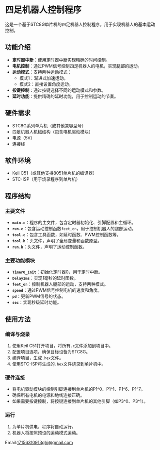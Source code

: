 # 四足机器人控制程序

这是一个基于STC8G单片机的四足机器人控制程序，用于实现机器人的基本运动控制。

## 功能介绍

- **定时器中断**：使用定时器中断实现精确的时间控制。
- **电机控制**：通过PWM信号控制四足机器人的电机，实现腿部的运动。
- **运动模式**：支持两种运动模式：
  - 模式1：渐进式加速运动。
  - 模式2：直接设置角度运动。
- **按键控制**：通过按键选择不同的运动模式和参数。
- **延时功能**：提供精确的延时功能，用于控制运动的节奏。

## 硬件需求

- STC8G系列单片机（或其他兼容型号）
- 四足机器人机械结构（包含电机驱动模块）
- 电源（5V）
- 连接线

## 软件环境

- Keil C51（或其他支持8051单片机的编译器）
- STC-ISP（用于烧录程序到单片机）

## 程序结构

### 主要文件

- **`main.c`**：程序的主文件，包含定时器初始化、引脚配置和主循环。
- **`run.c`**：包含运动控制函数`feet_on`，用于控制机器人的腿部运动。
- **`tool.c`**：包含工具函数，如延时函数、PWM控制函数等。
- **`tool.h`**：头文件，声明了全局变量和函数原型。
- **`run.h`**：头文件，声明了运动控制函数。

### 主要功能模块

- **`Timer0_Init`**：初始化定时器0，用于定时中断。
- **`Delay1ms`**：实现1毫秒的延时函数。
- **`feet_on`**：控制机器人腿部的运动，支持两种模式。
- **`speed`**：通过PWM信号控制电机的速度和角度。
- **`pd`**：更新PWM信号的状态。
- **`sec`**：实现秒级延时功能。

## 使用方法

### 编译与烧录

1. 使用Keil C51打开项目，将所有`.c`文件添加到项目中。
2. 配置项目选项，确保目标设备为STC8G。
3. 编译项目，生成`.hex`文件。
4. 使用STC-ISP将生成的`.hex`文件烧录到单片机中。

### 硬件连接

- 将电机驱动模块的控制引脚连接到单片机的P1^0、P1^1、P1^6、P1^7。
- 确保所有电机的电源和地线连接正确。
- 如果需要按键控制，将按键连接到单片机的其他引脚（如P3^0、P3^1）。

### 运行

1. 为单片机供电，程序将自动运行。
2. 机器人将按照预设的运动模式运动。

Email:17156310913ghj@gmail.com
